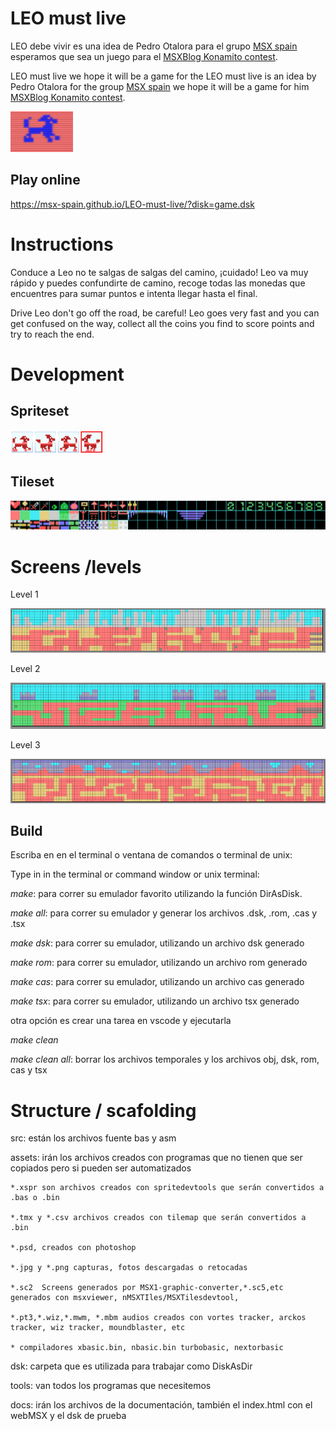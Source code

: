 
# LEO must live

LEO debe vivir es una idea de Pedro Otalora para el grupo [MSX spain](http://msx.tipolisto.es/quien-somos) esperamos que sea un juego para el [MSXBlog Konamito contest](https://www.msxblog.es/).

LEO must live we hope it will be a game for the LEO must live is an idea by Pedro Otalora for the group [MSX spain](http://msx.tipolisto.es/quien-somos) we hope it will be a game for him  [MSXBlog Konamito contest](https://www.msxblog.es/).

<img src="docs/leo.PNG" width="100px">

## Play online

https://msx-spain.github.io/LEO-must-live/?disk=game.dsk



# Instructions

Conduce a Leo no te salgas de salgas del camino, ¡cuidado! Leo va muy rápido y puedes confundirte de camino, recoge todas las monedas que encuentres para sumar puntos e intenta llegar hasta el final.

Drive Leo don't go off the road, be careful! Leo goes very fast and you can get confused on the way, collect all the coins you find to score points and try to reach the end.


# Development

## Spriteset

<img src="docs/spriteset.PNG" width="150px">

## Tileset

<img src="docs/tileset.PNG" >


# Screens /levels


Level 1

<img src="docs/level1.PNG" >

Level 2

<img src="docs/level2.PNG" >

Level 3

<img src="docs/level3.PNG" >






## Build

Escriba en en el terminal o ventana de comandos o terminal de unix:

Type in in the terminal or command window or unix terminal:

*make*: para correr su emulador favorito utilizando la función DirAsDisk.

*make all*: para correr su emulador y generar los archivos .dsk, .rom, .cas y .tsx

*make dsk*: para correr su emulador, utilizando un archivo dsk generado

*make rom*: para correr su emulador, utilizando un archivo rom generado

*make cas*: para correr su emulador, utilizando un archivo cas generado

*make tsx*: para correr su emulador, utilizando un archivo tsx generado

otra opción es crear una tarea en vscode y ejecutarla


*make clean*

*make clean all*: borrar los archivos temporales y los archivos obj, dsk, rom, cas y tsx


# Structure / scafolding

src: están los archivos fuente bas y asm

assets: irán los archivos creados con programas que no tienen que ser copiados pero si pueden ser automatizados

    *.xspr son archivos creados con spritedevtools que serán convertidos a .bas o .bin

    *.tmx y *.csv archivos creados con tilemap que serán convertidos a .bin

    *.psd, creados con photoshop

    *.jpg y *.png capturas, fotos descargadas o retocadas

    *.sc2  Screens generados por MSX1-graphic-converter,*.sc5,etc generados con msxviewer, nMSXTIles/MSXTilesdevtool, 

    *.pt3,*.wiz,*.mwm, *.mbm audios creados con vortes tracker, arckos tracker, wiz tracker, moundblaster, etc 

    * compiladores xbasic.bin, nbasic.bin turbobasic, nextorbasic

dsk: carpeta que es utilizada para trabajar como DiskAsDir

tools: van todos los programas que necesitemos

docs: irán los archivos de la documentación, también el index.html con el webMSX y el dsk de prueba

